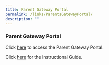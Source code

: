```yaml
---
title: Parent Gateway Portal
permalink: /links/ParentsGatewayPortal/
description: ""
---
```

### **Parent Gateway Portal**

Click [here](https://pg.moe.edu.sg/) to access the Parent Gateway Portal.<br>

Click [here](https://drive.google.com/file/d/1494HqVRXXENsn79Tx6nvGLPkVDhNI9fr/view) for the Instructional Guide.<br><br>